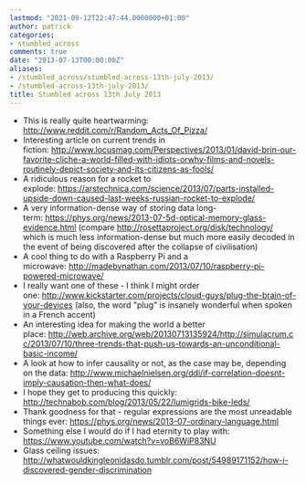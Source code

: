 ```yaml
---
lastmod: "2021-09-12T22:47:44.0000000+01:00"
author: patrick
categories:
- stumbled_across
comments: true
date: "2013-07-13T00:00:00Z"
aliases:
- /stumbled_across/stumbled-across-13th-july-2013/
- /stumbled-across-13th-july-2013/
title: Stumbled across 13th July 2013
---
```

*   This is really quite heartwarming: <http://www.reddit.com/r/Random_Acts_Of_Pizza/>
*   Interesting article on current trends in fiction: <http://www.locusmag.com/Perspectives/2013/01/david-brin-our-favorite-cliche-a-world-filled-with-idiots-orwhy-films-and-novels-routinely-depict-society-and-its-citizens-as-fools/>
*   A ridiculous reason for a rocket to explode: <https://arstechnica.com/science/2013/07/parts-installed-upside-down-caused-last-weeks-russian-rocket-to-explode/>
*   A very information-dense way of storing data long-term: <https://phys.org/news/2013-07-5d-optical-memory-glass-evidence.html> (compare <http://rosettaproject.org/disk/technology/> which is much less information-dense but much more easily decoded in the event of being discovered after the collapse of civilisation)
*   A cool thing to do with a Raspberry Pi and a microwave: <http://madebynathan.com/2013/07/10/raspberry-pi-powered-microwave/>
*   I really want one of these - I think I might order one: <http://www.kickstarter.com/projects/cloud-guys/plug-the-brain-of-your-devices> (also, the word "plug" is insanely wonderful when spoken in a French accent)
*   An interesting idea for making the world a better place: <http://web.archive.org/web/20130713135924/http://simulacrum.cc/2013/07/10/three-trends-that-push-us-towards-an-unconditional-basic-income/>
*   A look at how to infer causality or not, as the case may be, depending on the data: <http://www.michaelnielsen.org/ddi/if-correlation-doesnt-imply-causation-then-what-does/>
*   I hope they get to producing this quickly: <http://technabob.com/blog/2013/05/22/lumigrids-bike-leds/>
*   Thank goodness for that - regular expressions are the most unreadable things ever: <https://phys.org/news/2013-07-ordinary-language.html>
*   Something else I would do if I had eternity to play with: <https://www.youtube.com/watch?v=voB6WiP83NU>
*   Glass ceiling issues: <http://whatwouldkingleonidasdo.tumblr.com/post/54989171152/how-i-discovered-gender-discrimination>
